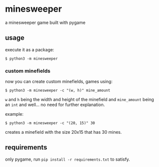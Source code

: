 # minesweeper
a minesweeper game built with pygame

## usage
execute it as a package:

```$ python3 -m minesweeper```


### custom minefields
now you can create custom minefields, games using:

```$ python3 -m minesweeper -c "(w, h)" mine_amount```

`w` and `h` being the width and height of the minefield and `mine_amount` being an `int` and well... no need for further explanation.

example:

```$ python3 -m minesweeper -c "(20, 15)" 30```

creates a minefield with the size 20x15 that has 30 mines.

## requirements
only pygame, run `pip install -r requirements.txt` to satisfy.
